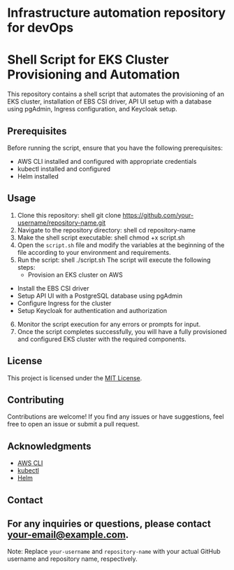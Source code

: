 # Infrastructure automation repository for devOps
# Shell Script for EKS Cluster Provisioning and Automation
 This repository contains a shell script that automates the provisioning of an EKS cluster, installation of EBS CSI driver, API UI setup with a database using pgAdmin, Ingress configuration, and Keycloak setup.
 ## Prerequisites
 Before running the script, ensure that you have the following prerequisites:
 - AWS CLI installed and configured with appropriate credentials
- kubectl installed and configured
- Helm installed
 ## Usage
 1. Clone this repository:
shell
   git clone https://github.com/your-username/repository-name.git
2. Navigate to the repository directory:
shell
   cd repository-name
3. Make the shell script executable:
shell
   chmod +x script.sh
4. Open the  `script.sh`  file and modify the variables at the beginning of the file according to your environment and requirements.
 5. Run the script:
shell
   ./script.sh
The script will execute the following steps:
    - Provision an EKS cluster on AWS
   - Install the EBS CSI driver
   - Setup API UI with a PostgreSQL database using pgAdmin
   - Configure Ingress for the cluster
   - Setup Keycloak for authentication and authorization
 6. Monitor the script execution for any errors or prompts for input.
 7. Once the script completes successfully, you will have a fully provisioned and configured EKS cluster with the required components.
 ## License
 This project is licensed under the [MIT License](LICENSE.md).
 ## Contributing
 Contributions are welcome! If you find any issues or have suggestions, feel free to open an issue or submit a pull request.
 ## Acknowledgments
 - [AWS CLI](https://aws.amazon.com/cli/)
- [kubectl](https://kubernetes.io/docs/reference/kubectl/overview/)
- [Helm](https://helm.sh/)
 ## Contact
 For any inquiries or questions, please contact [your-email@example.com](mailto:your-email@example.com).
 ---
Note: Replace  `your-username`  and  `repository-name`  with your actual GitHub username and repository name, respectively.